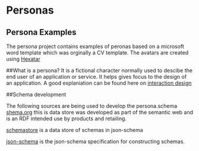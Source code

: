 # Personas
## Persona Examples
The persona project contains examples of peronas based on a microsoft word template which was orginally a CV template.
The avatars are created using [Hexatar](http://www.hexatar.com/) 

##What is a persona? 
It is a fictional character normally used to descibe the end user of an application or service. It helps gives focus to the design of an application. A good explaniation can be found here on [interaction design](https://www.interaction-design.org/literature/article/personas-why-and-how-you-should-use-them)

##Schema development

The following sources are being used to develop the persona.schema 
[shema.org](https:schema.org) this is data store was developed as part of the semantic web and is an RDF intended use by products and retailing. 

[schemastore](http://schemastore.org/json/) is a data store of schemas in json-schema

[json-schema](http://json-schema.org/) is the json-schema specification for constructing schemas.
